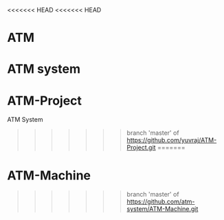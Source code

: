 <<<<<<< HEAD
<<<<<<< HEAD
# ATM
ATM system
=======
# ATM-Project
ATM System
>>>>>>> branch 'master' of https://github.com/yuvraj/ATM-Project.git
=======
# ATM-Machine
>>>>>>> branch 'master' of https://github.com/atm-system/ATM-Machine.git
